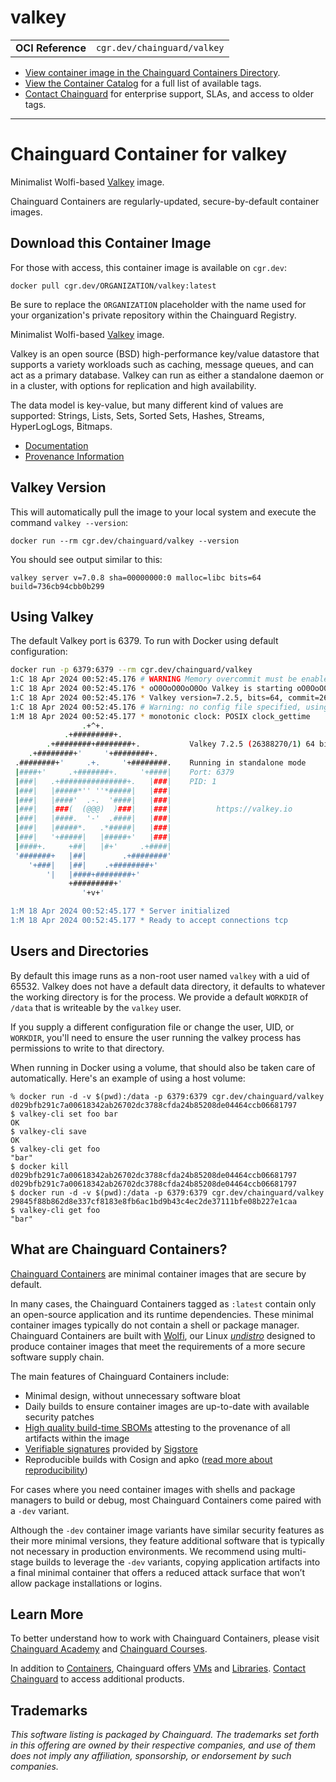 <!--monopod:start-->
# valkey
| | |
| - | - |
| **OCI Reference** | `cgr.dev/chainguard/valkey` |


* [View container image in the Chainguard Containers Directory](https://images.chainguard.dev/directory/image/valkey/overview).
* [View the Container Catalog](https://console.chainguard.dev/images/catalog) for a full list of available tags.
* [Contact Chainguard](https://www.chainguard.dev/contact?utm_source=readmes) for enterprise support, SLAs, and access to older tags.

---
<!--monopod:end-->

<!--overview:start-->
# Chainguard Container for valkey

Minimalist Wolfi-based [Valkey](https://github.com/valkey-io/valkey) image.

Chainguard Containers are regularly-updated, secure-by-default container images.
<!--overview:end-->

<!--getting:start-->
## Download this Container Image
For those with access, this container image is available on `cgr.dev`:

```
docker pull cgr.dev/ORGANIZATION/valkey:latest
```

Be sure to replace the `ORGANIZATION` placeholder with the name used for your organization's private repository within the Chainguard Registry.
<!--getting:end-->

<!--body:start-->
Minimalist Wolfi-based [Valkey](https://github.com/valkey-io/valkey) image.

Valkey is an open source (BSD) high-performance key/value datastore that supports a variety workloads such as caching, message queues, and can act as a primary database. Valkey can run as either a standalone daemon or in a cluster, with options for replication and high availability.

The data model is key-value, but many different kind of values are supported: Strings, Lists, Sets, Sorted Sets, Hashes, Streams, HyperLogLogs, Bitmaps.

- [Documentation](https://edu.chainguard.dev/chainguard/chainguard-images/reference/valkey)
- [Provenance Information](https://edu.chainguard.dev/chainguard/chainguard-images/reference/valkey/provenance_info/)

## Valkey Version
This will automatically pull the image to your local system and execute the command `valkey --version`:

```shell
docker run --rm cgr.dev/chainguard/valkey --version
```

You should see output similar to this:

```
valkey server v=7.0.8 sha=00000000:0 malloc=libc bits=64 build=736cb94cbb0b299
```

## Using Valkey

The default Valkey port is 6379.
To run with Docker using default configuration:

```sh
docker run -p 6379:6379 --rm cgr.dev/chainguard/valkey
1:C 18 Apr 2024 00:52:45.176 # WARNING Memory overcommit must be enabled! Without it, a background save or replication may fail under low memory condition. To fix this issue add 'vm.overcommit_memory = 1' to /etc/sysctl.conf and then reboot or run the command 'sysctl vm.overcommit_memory=1' for this to take effect.
1:C 18 Apr 2024 00:52:45.176 * oO0OoO0OoO0Oo Valkey is starting oO0OoO0OoO0Oo
1:C 18 Apr 2024 00:52:45.176 * Valkey version=7.2.5, bits=64, commit=26388270, modified=1, pid=1, just started
1:C 18 Apr 2024 00:52:45.176 # Warning: no config file specified, using the default config. In order to specify a config file use /usr/bin/valkey-server /path/to/valkey.conf
1:M 18 Apr 2024 00:52:45.177 * monotonic clock: POSIX clock_gettime
                .+^+.                                                
            .+#########+.                                            
        .+########+########+.           Valkey 7.2.5 (26388270/1) 64 bit
    .+########+'     '+########+.                                    
 .########+'     .+.     '+########.    Running in standalone mode
 |####+'     .+#######+.     '+####|    Port: 6379
 |###|   .+###############+.   |###|    PID: 1                     
 |###|   |#####*'' ''*#####|   |###|                                 
 |###|   |####'  .-.  '####|   |###|                                 
 |###|   |###(  (@@@)  )###|   |###|          https://valkey.io      
 |###|   |####.  '-'  .####|   |###|                                 
 |###|   |#####*.   .*#####|   |###|                                 
 |###|   '+#####|   |#####+'   |###|                                 
 |####+.     +##|   |#+'     .+####|                                 
 '#######+   |##|        .+########'                                 
    '+###|   |##|    .+########+'                                    
        '|   |####+########+'                                        
             +#########+'                                            
                '+v+'                                                

1:M 18 Apr 2024 00:52:45.177 * Server initialized
1:M 18 Apr 2024 00:52:45.177 * Ready to accept connections tcp
```

## Users and Directories

By default this image runs as a non-root user named `valkey` with a uid of 65532.
Valkey does not have a default data directory, it defaults to whatever the working directory is for the process.
We provide a default `WORKDIR` of `/data` that is writeable by the `valkey` user.

If you supply a different configuration file or change the user, UID, or `WORKDIR`, you'll need to ensure the user running the valkey process has permissions to write to that directory.

When running in Docker using a volume, that should also be taken care of automatically.
Here's an example of using a host volume:

```
% docker run -d -v $(pwd):/data -p 6379:6379 cgr.dev/chainguard/valkey
d029bfb291c7a00618342ab26702dc3788cfda24b85208de04464ccb06681797
$ valkey-cli set foo bar
OK
$ valkey-cli save
OK
$ valkey-cli get foo
"bar"
$ docker kill d029bfb291c7a00618342ab26702dc3788cfda24b85208de04464ccb06681797
d029bfb291c7a00618342ab26702dc3788cfda24b85208de04464ccb06681797
$ docker run -d -v $(pwd):/data -p 6379:6379 cgr.dev/chainguard/valkey
29845f88b862d8e337cf8183e8fb6ac1bd9b43c4ec2de37111bfe08b227e1caa
$ valkey-cli get foo
"bar"
```
<!--body:end-->

## What are Chainguard Containers?

[Chainguard Containers](https://www.chainguard.dev/containers?utm_source=readmes) are minimal container images that are secure by default. 

In many cases, the Chainguard Containers tagged as `:latest` contain only an open-source application and its runtime dependencies. These minimal container images typically do not contain a shell or package manager. Chainguard Containers are built with [Wolfi](https://edu.chainguard.dev/open-source/wolfi/overview?utm_source=readmes), our Linux _[undistro](https://edu.chainguard.dev/open-source/wolfi/overview/#why-undistro)_ designed to produce container images that meet the requirements of a more secure software supply chain.

The main features of Chainguard Containers include:

* Minimal design, without unnecessary software bloat
* Daily builds to ensure container images are up-to-date with available security patches
* [High quality build-time SBOMs](https://edu.chainguard.dev/chainguard/chainguard-images/working-with-images/retrieve-image-sboms/?utm_source=readmes) attesting to the provenance of all artifacts within the image
* [Verifiable signatures](https://edu.chainguard.dev/chainguard/chainguard-images/working-with-images/retrieve-image-sboms/) provided by [Sigstore](https://edu.chainguard.dev/open-source/sigstore/cosign/an-introduction-to-cosign/?utm_source=readmes)
* Reproducible builds with Cosign and apko ([read more about reproducibility](https://www.chainguard.dev/unchained/reproducing-chainguards-reproducible-image-builds?utm_source=readmes))

For cases where you need container images with shells and package managers to build or debug, most Chainguard Containers come paired with a `-dev` variant.

Although the `-dev` container image variants have similar security features as their more minimal versions, they feature additional software that is typically not necessary in production environments. We recommend using multi-stage builds to leverage the `-dev` variants, copying application artifacts into a final minimal container that offers a reduced attack surface that won’t allow package installations or logins.

## Learn More

To better understand how to work with Chainguard Containers, please visit [Chainguard Academy](https://edu.chainguard.dev/?utm_source=readmes) and [Chainguard Courses](https://courses.chainguard.dev/?utm_source=readmes).

In addition to [Containers](https://www.chainguard.dev/containers?utm_source=readmes), Chainguard offers [VMs](https://www.chainguard.dev/vms?utm_source=readmes) and [Libraries](https://www.chainguard.dev/libraries?utm_source=readmes). [Contact Chainguard](https://www.chainguard.dev/contact?utm_source=readmes) to access additional products. 

## Trademarks

_This software listing is packaged by Chainguard. The trademarks set forth in this offering are owned by their respective companies, and use of them does not imply any affiliation, sponsorship, or endorsement by such companies._
